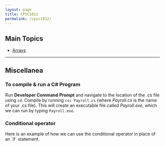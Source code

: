 ```yaml
---
layout: page
title: CPSC1012
permalink: /cpsc1012/
---
```


<h2>Main Topics</h2>


- [Arrays](./CPSC1012_Arrays.markdown)


***

<h2>Miscellanea</h2>
<h3>To compile & run a C# Program</h3>

Run **Developer Command Prompt** and navigate to the location of the .cs file using `cd`.
Compile by running ```csc Payroll.cs``` (where _Payroll.cs_ is the name of your .cs file).
This will create an executable file called _Payroll.exe_, which we can run by typing ```Payroll.exe```.


<h3>Conditional operator</h3>
Here is an example of how we can use the conditional operator in place of an `if` statement.
<script src="https://gist.github.com/dmarshNAIT/d0176ca742ae6c36918dd1f951a3b3ca.js"></script>
